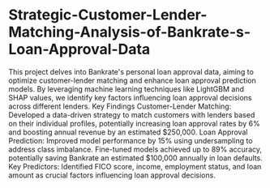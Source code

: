 # Strategic-Customer-Lender-Matching-Analysis-of-Bankrate-s-Loan-Approval-Data
This project delves into Bankrate's personal loan approval data, aiming to optimize customer-lender matching and enhance loan approval prediction models. By leveraging machine learning techniques like LightGBM and SHAP values, we identify key factors influencing loan approval decisions across different lenders.
Key Findings
Customer-Lender Matching: Developed a data-driven strategy to match customers with lenders based on their individual profiles, potentially increasing loan approval rates by 6% and boosting annual revenue by an estimated $250,000.
Loan Approval Prediction: Improved model performance by 15% using undersampling to address class imbalance. Fine-tuned models achieved up to 89% accuracy, potentially saving Bankrate an estimated $100,000 annually in loan defaults.
Key Predictors: Identified FICO score, income, employment status, and loan amount as crucial factors influencing loan approval decisions.
